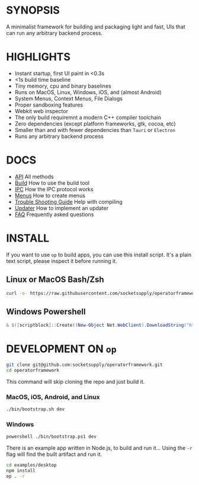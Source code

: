 # SYNOPSIS

A minimalist framework for building and packaging light and fast,
UIs that can run any arbitrary backend process.


# HIGHLIGHTS

- Instant startup, first UI paint in <0.3s
- <1s build time baseline
- Tiny memory, cpu and binary baselines
- Runs on MacOS, Linux, Windows, iOS, and (almost Android)
- System Menus, Context Menus, File Dialogs
- Proper sandboxing features
- Webkit web inspector
- The only build requiremnt a modern C++ compiler toolchain
- Zero dependencies (except platform frameworks, gtk, cocoa, etc)
- Smaller than and with fewer dependencies than `Tauri` or `Electron`
- Runs any arbitrary backend process


# DOCS

- [API](/docs/api.md) All methods
- [Build](/docs/build.md) How to use the build tool
- [IPC](/docs/ipc.md) How the IPC protocol works
- [Menus](/docs/menus.md) How to create menus
- [Trouble Shooting Guide](/docs/troubleshooting.md) Help with compiling
- [Updater](/docs/updater.md) How to implement an updater
- [FAQ](/docs/faq.md) Frequently asked questions


# INSTALL
If you want to use `op` to build apps, you can use this install script.
It's a plain text script, please inspect it before running it.

## Linux or MacOS Bash/Zsh
```bash
curl -o- https://raw.githubusercontent.com/socketsupply/operatorframework/master/bin/bootstrap.sh | bash -s
```

## Windows Powershell
```ps1
& $([scriptblock]::Create((New-Object Net.WebClient).DownloadString("https://raw.githubusercontent.com/socketsupply/operatorframework/master/bin/bootstrap.ps1")))
```


# DEVELOPMENT ON `op`

```sh
git clone git@github.com:socketsupply/operatorframework.git
cd operatorframework
```

This command will skip cloning the repo and just build it.

### MacOS, iOS, Android, and Linux

```sh
./bin/bootstrap.sh dev
```

### Windows

```sh
powershell ./bin/bootstrap.ps1 dev
```

There is an example app written in Node.js, to build and run it...
Using the `-r` flag will find the built artifact and run it.

```sh
cd examples/desktop
npm install
op . -r
```

[02]:https://developer.apple.com/forums/thread/128166
[01]:https://developer.apple.com/documentation/webkit/wkwebview
[00]:https://developer.apple.com/videos/play/wwdc2020/10188/
[0]:https://github.com/webview/webview/blob/master/webview.h
[1]:https://github.com/javalikescript/webview-c/blob/master/webview-cocoa.c#L508
[2]:https://github.com/PerBothner/DomTerm/blob/1a8eadb111b5c4eab8dce00f5f672801af52d8f5/native/webview.cc#L33
[4]:https://github.com/electron/electron/blob/6b6ffbdd107f4633b2b70d0e41be64aa65efc540/shell/browser/ui/cocoa/electron_menu_controller.mm
[5]:https://github.com/progrium/macdriver/blob/5eac15a75a75a7f275eca60ba2e64e6f29f16061/cocoa/NSWindow.go
